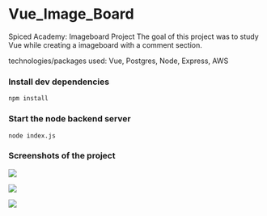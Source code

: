 # Vue_Image_Board

Spiced Academy: Imageboard Project 
The goal of this project was to study Vue while creating a imageboard with a comment section.

technologies/packages used: Vue, Postgres, Node, Express, AWS

### Install dev dependencies

```
npm install
```

### Start the node backend server

```
node index.js
```
### Screenshots of the project

![](/home/damian/Bilder/Portfolio/Thumb.png)

![](/home/damian/Bilder/Portfolio/OV_2.png)

![](/home/damian/Bilder/Portfolio/DV.png)